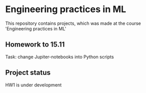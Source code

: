 # Engineering practices in ML
This repository contains projects, which was made at the course 'Engineering practices in ML'

## Homework to 15.11
Task: change Jupiter-notebooks into Python scripts

## Project status
HW1 is under development
